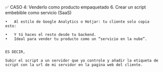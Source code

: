 ✅ CASO 4: Venderlo como producto empaquetado
	6.	Crear un script embebible como servicio (SaaS)

	•	Al estilo de Google Analytics o Hotjar: tu cliente solo copia esto:

<script src="https://tuservidor.com/integracion.js"></script>

	•	Y tú haces el resto desde tu backend.
	•	Ideal para vender tu producto como un “servicio en la nube”.


    ES DECIR,

    Subir el script a un servidor que yo controle y añadir la etiqueta de script con la url de mi servidor en la pagina web del cliente.